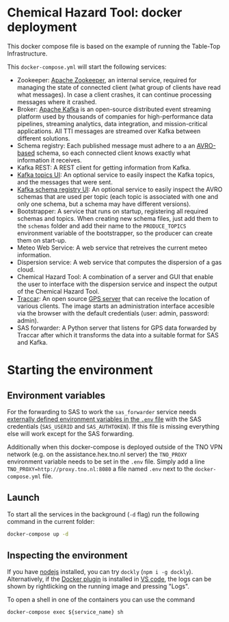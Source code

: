 # Chemical Hazard Tool: docker deployment

This docker compose file is based on the example of running the Table-Top Infrastructure. 

This `docker-compose.yml` will start the following services:

- Zookeeper: [Apache Zookeeper](https://zookeeper.apache.org/), an internal service, required for managing the state of connected client (what group of clients have read what messages). In case a client crashes, it can continue processing messages where it crashed.
- Broker: [Apache Kafka](https://kafka.apache.org/) is an open-source distributed event streaming platform used by thousands of companies for high-performance data pipelines, streaming analytics, data integration, and mission-critical applications. All TTI messages are streamed over Kafka between different solutions.
- Schema registry: Each published message must adhere to a an [AVRO-based](https://avro.apache.org/) schema, so each connected client knows exactly what information it receives. 
- Kafka REST: A REST client for getting information from Kafka.
- [Kafka topics UI](kafka-topics-ui): An optional service to easily inspect the Kafka topics, and the messages that were sent.
- [Kafka schema registry UI][schema-registry-ui]: An optional service to easily inspect the AVRO schemas that are used per topic (each topic is associated with one and only one schema, but a schema may have different versions).
- Bootstrapper: A service that runs on startup, registering all required schemas and topics. When creating new schema files, just add them to the `schemas` folder and add their name to the `PRODUCE_TOPICS` environment variable of the bootstrapper, so the producer can create them on start-up.
- Meteo Web Service: A web service that retreives the current meteo information.
- Dispersion service: A web service that computes the dispersion of a gas cloud.
- Chemical Hazard Tool: A combination of a server and GUI that enable the user to interface with the dispersion service and inspect the output of the Chemical Hazard Tool.
- [Traccar][traccar-local]: An open source [GPS server][traccar-website] that can receive the location of various clients. The image starts an administration interface accesible via the browser with the default credentials (user: admin, password: admin).
- SAS forwarder: A Python server that listens for GPS data forwarded by Traccar after which it transforms the data into a suitable format for SAS and Kafka.

# Starting the environment

## Environment variables
For the forwarding to SAS to work the `sas_forwarder` service needs [externally defined environment variables in the `.env` file][env-file] with the SAS credentials (`SAS_USERID` and `SAS_AUTHTOKEN`).
If this file is missing everything else will work except for the SAS forwarding.

Additionally when this docker-compose is deployed outside of the TNO VPN network (e.g. on the assistance.hex.tno.nl server) the `TNO_PROXY` environment variable needs to be set in the `.env` file. Simply add a line `TNO_PROXY=http://proxy.tno.nl:8080` a file named `.env` next to the `docker-compose.yml` file.

## Launch
To start all the services in the background (`-d` flag) run the following command in the current folder:

```bash
docker-compose up -d
```

## Inspecting the environment

If you have [nodejs](https://nodejs.org/en/) installed, you can try `dockly` (`npm i -g dockly`).  
Alternatively, if the [Docker plugin](https://marketplace.visualstudio.com/items?itemName=ms-azuretools.vscode-docker) is installed in [VS code](https://code.visualstudio.com/), the logs can be shown by rightlicking on the running image and pressing "Logs".

To open a shell in one of the containers you can use the command

```
docker-compose exec ${service_name} sh
```

[kafka-topics-ui]: http://localhost:3600
[schema-registry-ui]: http://localhost:3601
[traccar-local]: http://localhost:8084
[traccar-website]: https://www.traccar.org/
[env-file]: https://docs.docker.com/compose/environment-variables/#the-env-file
